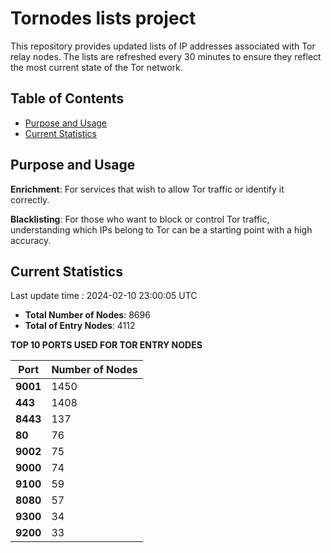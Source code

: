 # Tornodes lists project

This repository provides updated lists of IP addresses associated with Tor relay nodes. The lists are refreshed every 30 minutes to ensure they reflect the most current state of the Tor network.

## Table of Contents

- [Purpose and Usage](#purpose-and-usage)
- [Current Statistics](#current-statistics)


## Purpose and Usage

**Enrichment**: For services that wish to allow Tor traffic or identify it correctly.

**Blacklisting**: For those who want to block or control Tor traffic, understanding which IPs belong to Tor can be a starting point with a high accuracy.

## Current Statistics

Last update time : 2024-02-10 23:00:05 UTC

- **Total Number of Nodes**: 8696
- **Total of Entry Nodes**: 4112

**TOP 10 PORTS USED FOR TOR ENTRY NODES**

| **Port** | **Number of Nodes** |
|------|-----------------|
| **9001**   | 1450  |
| **443**   | 1408  |
| **8443**   | 137  |
| **80**   | 76  |
| **9002**   | 75  |
| **9000**   | 74  |
| **9100**   | 59  |
| **8080**   | 57  |
| **9300**   | 34  |
| **9200**   | 33  |

